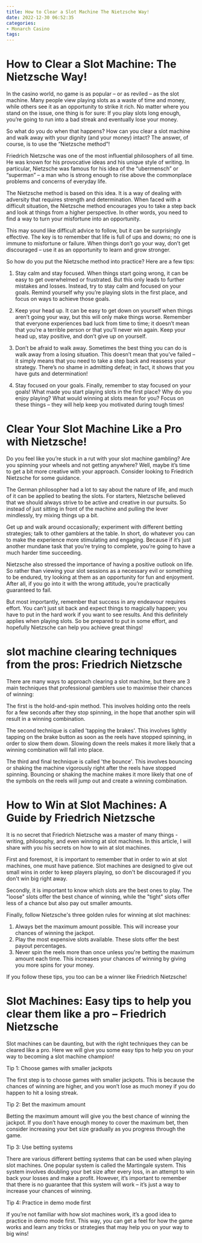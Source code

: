 ```yaml
---
title: How to Clear a Slot Machine The Nietzsche Way!
date: 2022-12-30 06:52:35
categories:
- Monarch Casino
tags:
---
```



#  How to Clear a Slot Machine: The Nietzsche Way!

In the casino world, no game is as popular – or as reviled – as the slot machine. Many people view playing slots as a waste of time and money, while others see it as an opportunity to strike it rich. No matter where you stand on the issue, one thing is for sure: If you play slots long enough, you’re going to run into a bad streak and eventually lose your money.

So what do you do when that happens? How can you clear a slot machine and walk away with your dignity (and your money) intact? The answer, of course, is to use the “Nietzsche method”!

 Friedrich Nietzsche was one of the most influential philosophers of all time. He was known for his provocative ideas and his unique style of writing. In particular, Nietzsche was famous for his idea of the “ubermensch” or “superman” – a man who is strong enough to rise above the commonplace problems and concerns of everyday life.

The Nietzsche method is based on this idea. It is a way of dealing with adversity that requires strength and determination. When faced with a difficult situation, the Nietzsche method encourages you to take a step back and look at things from a higher perspective. In other words, you need to find a way to turn your misfortune into an opportunity.

This may sound like difficult advice to follow, but it can be surprisingly effective. The key is to remember that life is full of ups and downs; no one is immune to misfortune or failure. When things don’t go your way, don’t get discouraged – use it as an opportunity to learn and grow stronger.

So how do you put the Nietzsche method into practice? Here are a few tips:

1) Stay calm and stay focused. When things start going wrong, it can be easy to get overwhelmed or frustrated. But this only leads to further mistakes and losses. Instead, try to stay calm and focused on your goals. Remind yourself why you’re playing slots in the first place, and focus on ways to achieve those goals.

2) Keep your head up. It can be easy to get down on yourself when things aren’t going your way, but this will only make things worse. Remember that everyone experiences bad luck from time to time; it doesn’t mean that you’re a terrible person or that you’ll never win again. Keep your head up, stay positive, and don’t give up on yourself.

3) Don’t be afraid to walk away. Sometimes the best thing you can do is walk away from a losing situation. This doesn’t mean that you’ve failed – it simply means that you need to take a step back and reassess your strategy. There’s no shame in admitting defeat; in fact, it shows that you have guts and determination!

4) Stay focused on your goals. Finally, remember to stay focused on your goals! What made you start playing slots in the first place? Why do you enjoy playing? What would winning at slots mean for you? Focus on these things – they will help keep you motivated during tough times!

#  Clear Your Slot Machine Like a Pro with Nietzsche!

Do you feel like you’re stuck in a rut with your slot machine gambling? Are you spinning your wheels and not getting anywhere? Well, maybe it’s time to get a bit more creative with your approach. Consider looking to Friedrich Nietzsche for some guidance.

The German philosopher had a lot to say about the nature of life, and much of it can be applied to beating the slots. For starters, Nietzsche believed that we should always strive to be active and creative in our pursuits. So instead of just sitting in front of the machine and pulling the lever mindlessly, try mixing things up a bit.

Get up and walk around occasionally; experiment with different betting strategies; talk to other gamblers at the table. In short, do whatever you can to make the experience more stimulating and engaging. Because if it’s just another mundane task that you’re trying to complete, you’re going to have a much harder time succeeding.

Nietzsche also stressed the importance of having a positive outlook on life. So rather than viewing your slot sessions as a necessary evil or something to be endured, try looking at them as an opportunity for fun and enjoyment. After all, if you go into it with the wrong attitude, you’re practically guaranteed to fail.

But most importantly, remember that success in any endeavour requires effort. You can’t just sit back and expect things to magically happen; you have to put in the hard work if you want to see results. And this definitely applies when playing slots. So be prepared to put in some effort, and hopefully Nietzsche can help you achieve great things!

#  slot machine clearing techniques from the pros: Friedrich Nietzsche

There are many ways to approach clearing a slot machine, but there are 3 main techniques that professional gamblers use to maximise their chances of winning:

The first is the hold-and-spin method. This involves holding onto the reels for a few seconds after they stop spinning, in the hope that another spin will result in a winning combination.

The second technique is called 'tapping the brakes'. This involves lightly tapping on the brake button as soon as the reels have stopped spinning, in order to slow them down. Slowing down the reels makes it more likely that a winning combination will fall into place.

The third and final technique is called 'the bounce'. This involves bouncing or shaking the machine vigorously right after the reels have stopped spinning. Bouncing or shaking the machine makes it more likely that one of the symbols on the reels will jump out and create a winning combination.

#  How to Win at Slot Machines: A Guide by Friedrich Nietzsche

It is no secret that Friedrich Nietzsche was a master of many things - writing, philosophy, and even winning at slot machines. In this article, I will share with you his secrets on how to win at slot machines.

First and foremost, it is important to remember that in order to win at slot machines, one must have patience. Slot machines are designed to give out small wins in order to keep players playing, so don't be discouraged if you don't win big right away.

Secondly, it is important to know which slots are the best ones to play. The "loose" slots offer the best chance of winning, while the "tight" slots offer less of a chance but also pay out smaller amounts.

Finally, follow Nietzsche's three golden rules for winning at slot machines:

1) Always bet the maximum amount possible. This will increase your chances of winning the jackpot.
2) Play the most expensive slots available. These slots offer the best payout percentages.
3) Never spin the reels more than once unless you're betting the maximum amount each time. This increases your chances of winning by giving you more spins for your money.

If you follow these tips, you too can be a winner like Friedrich Nietzsche!

#  Slot Machines: Easy tips to help you clear them like a pro – Friedrich Nietzsche

Slot machines can be daunting, but with the right techniques they can be cleared like a pro. Here we will give you some easy tips to help you on your way to becoming a slot machine champion!

Tip 1: Choose games with smaller jackpots

The first step is to choose games with smaller jackpots. This is because the chances of winning are higher, and you won’t lose as much money if you do happen to hit a losing streak.

Tip 2: Bet the maximum amount

Betting the maximum amount will give you the best chance of winning the jackpot. If you don’t have enough money to cover the maximum bet, then consider increasing your bet size gradually as you progress through the game.

Tip 3: Use betting systems

There are various different betting systems that can be used when playing slot machines. One popular system is called the Martingale system. This system involves doubling your bet size after every loss, in an attempt to win back your losses and make a profit. However, it’s important to remember that there is no guarantee that this system will work – it’s just a way to increase your chances of winning.

Tip 4: Practice in demo mode first

If you’re not familiar with how slot machines work, it’s a good idea to practice in demo mode first. This way, you can get a feel for how the game works and learn any tricks or strategies that may help you on your way to big wins!
